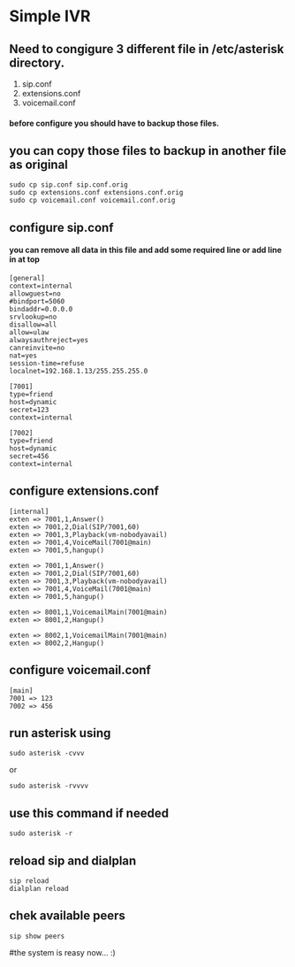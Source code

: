 # Simple IVR

## Need to congigure 3 different file in /etc/asterisk directory.

1. sip.conf
2. extensions.conf
3. voicemail.conf

#### before configure you should have to backup those files.
## you can copy those files to backup in another file as original

    sudo cp sip.conf sip.conf.orig
    sudo cp extensions.conf extensions.conf.orig
    sudo cp voicemail.conf voicemail.conf.orig
    
    
## configure sip.conf
#### you can remove all data in this file and add some required line or add line in at top

    [general]
    context=internal
    allowguest=no
    #bindport=5060
    bindaddr=0.0.0.0
    srvlookup=no
    disallow=all
    allow=ulaw
    alwaysauthreject=yes
    canreinvite=no
    nat=yes
    session-time=refuse
    localnet=192.168.1.13/255.255.255.0
    
    [7001]
    type=friend
    host=dynamic
    secret=123
    context=internal
    
    [7002]
    type=friend
    host=dynamic
    secret=456
    context=internal
    
    
## configure extensions.conf

    [internal]
    exten => 7001,1,Answer()
    exten => 7001,2,Dial(SIP/7001,60)
    exten => 7001,3,Playback(vm-nobodyavail)
    exten => 7001,4,VoiceMail(7001@main)
    exten => 7001,5,hangup()

    exten => 7001,1,Answer()
    exten => 7001,2,Dial(SIP/7001,60)
    exten => 7001,3,Playback(vm-nobodyavail)
    exten => 7001,4,VoiceMail(7001@main)
    exten => 7001,5,hangup()

    exten => 8001,1,VoicemailMain(7001@main)
    exten => 8001,2,Hangup()

    exten => 8002,1,VoicemailMain(7001@main)
    exten => 8002,2,Hangup()

## configure voicemail.conf

    [main]
    7001 => 123
    7002 => 456

## run asterisk using 
    sudo asterisk -cvvv
or
    
    sudo asterisk -rvvvv
    
## use this command if needed
    sudo asterisk -r
    
## reload sip and dialplan
    sip reload
    dialplan reload
    
## chek available peers
    sip show peers
    
#the system is reasy now... :)
